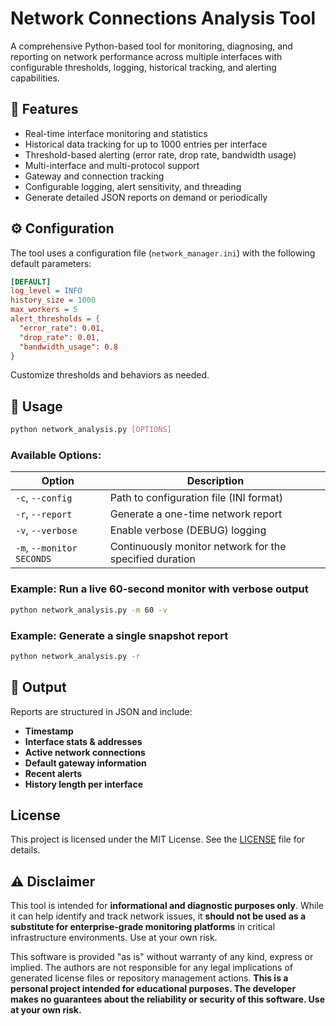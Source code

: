 # Network Connections Analysis Tool

A comprehensive Python-based tool for monitoring, diagnosing, and reporting on network performance across multiple interfaces with configurable thresholds, logging, historical tracking, and alerting capabilities.

## 🚀 Features

* Real-time interface monitoring and statistics
* Historical data tracking for up to 1000 entries per interface
* Threshold-based alerting (error rate, drop rate, bandwidth usage)
* Multi-interface and multi-protocol support
* Gateway and connection tracking
* Configurable logging, alert sensitivity, and threading
* Generate detailed JSON reports on demand or periodically

## ⚙️ Configuration

The tool uses a configuration file (`network_manager.ini`) with the following default parameters:

```ini
[DEFAULT]
log_level = INFO
history_size = 1000
max_workers = 5
alert_thresholds = {
  "error_rate": 0.01,
  "drop_rate": 0.01,
  "bandwidth_usage": 0.8
}
```

Customize thresholds and behaviors as needed.

## 🧪 Usage

```bash
python network_analysis.py [OPTIONS]
```

### Available Options:

| Option                    | Description                                             |
| ------------------------- | ------------------------------------------------------- |
| `-c`, `--config`          | Path to configuration file (INI format)                 |
| `-r`, `--report`          | Generate a one-time network report                      |
| `-v`, `--verbose`         | Enable verbose (DEBUG) logging                          |
| `-m`, `--monitor SECONDS` | Continuously monitor network for the specified duration |

### Example: Run a live 60-second monitor with verbose output

```bash
python network_analysis.py -m 60 -v
```

### Example: Generate a single snapshot report

```bash
python network_analysis.py -r
```

## 📄 Output

Reports are structured in JSON and include:

* **Timestamp**
* **Interface stats & addresses**
* **Active network connections**
* **Default gateway information**
* **Recent alerts**
* **History length per interface**

## License

This project is licensed under the MIT License. See the [LICENSE](LICENSE) file for details.

## ⚠️ Disclaimer

This tool is intended for **informational and diagnostic purposes only**. While it can help identify and track network issues, it **should not be used as a substitute for enterprise-grade monitoring platforms** in critical infrastructure environments. Use at your own risk.

This software is provided "as is" without warranty of any kind, express or implied. The authors are not responsible for any legal implications of generated license files or repository management actions.  **This is a personal project intended for educational purposes. The developer makes no guarantees about the reliability or security of this software. Use at your own risk.**